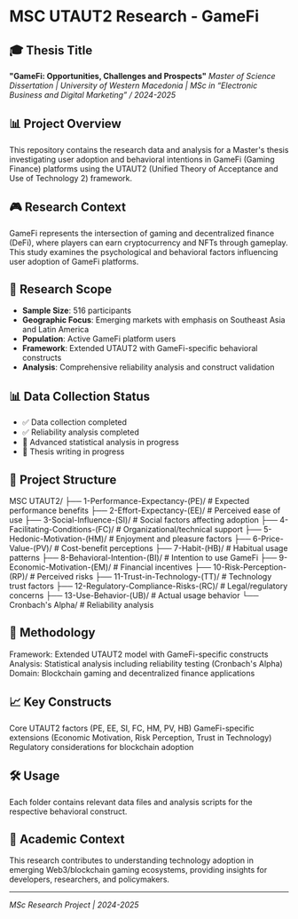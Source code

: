 # MSC UTAUT2 Research - GameFi

## 🎓 Thesis Title
**"GameFi: Opportunities, Challenges and Prospects"** 
*Master of Science Dissertation | University of Western Macedonia | MSc in “Electronic Business and Digital Marketing” / 2024-2025*

## 📊 Project Overview
This repository contains the research data and analysis for a Master's thesis investigating user adoption and behavioral intentions in GameFi (Gaming Finance) platforms using the UTAUT2 (Unified Theory of Acceptance and Use of Technology 2) framework.

## 🎮 Research Context
GameFi represents the intersection of gaming and decentralized finance (DeFi), where players can earn cryptocurrency and NFTs through gameplay. This study examines the psychological and behavioral factors influencing user adoption of GameFi platforms.

## 🔬 Research Scope
- **Sample Size**: 516 participants
- **Geographic Focus**: Emerging markets with emphasis on Southeast Asia and Latin America  
- **Population**: Active GameFi platform users
- **Framework**: Extended UTAUT2 with GameFi-specific behavioral constructs
- **Analysis**: Comprehensive reliability analysis and construct validation

## 📊 Data Collection Status
- ✅ Data collection completed
- ✅ Reliability analysis completed  
- 🔄 Advanced statistical analysis in progress
- 📝 Thesis writing in progress

## 📁 Project Structure
MSC UTAUT2/
├── 1-Performance-Expectancy-(PE)/     # Expected performance benefits
├── 2-Effort-Expectancy-(EE)/          # Perceived ease of use
├── 3-Social-Influence-(SI)/           # Social factors affecting adoption
├── 4-Facilitating-Conditions-(FC)/    # Organizational/technical support
├── 5-Hedonic-Motivation-(HM)/         # Enjoyment and pleasure factors
├── 6-Price-Value-(PV)/                # Cost-benefit perceptions
├── 7-Habit-(HB)/                      # Habitual usage patterns
├── 8-Behavioral-Intention-(BI)/       # Intention to use GameFi
├── 9-Economic-Motivation-(EM)/        # Financial incentives
├── 10-Risk-Perception-(RP)/           # Perceived risks
├── 11-Trust-in-Technology-(TT)/       # Technology trust factors
├── 12-Regulatory-Compliance-Risks-(RC)/ # Legal/regulatory concerns
├── 13-Use-Behavior-(UB)/              # Actual usage behavior
└── Cronbach's Alpha/                  # Reliability analysis

## 🔬 Methodology
Framework: Extended UTAUT2 model with GameFi-specific constructs
Analysis: Statistical analysis including reliability testing (Cronbach's Alpha)
Domain: Blockchain gaming and decentralized finance applications

## 📈 Key Constructs
Core UTAUT2 factors (PE, EE, SI, FC, HM, PV, HB)
GameFi-specific extensions (Economic Motivation, Risk Perception, Trust in Technology)
Regulatory considerations for blockchain adoption

## 🛠️ Usage
Each folder contains relevant data files and analysis scripts for the respective behavioral construct.

## 📄 Academic Context
This research contributes to understanding technology adoption in emerging Web3/blockchain gaming ecosystems, providing insights for developers, researchers, and policymakers.

---
*MSc Research Project | 2024-2025*
